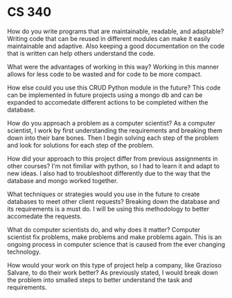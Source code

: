 # CS 340
How do you write programs that are maintainable, readable, and adaptable?
	Writing code that can be reused in different modules can make it easily maintainable and adaptive. Also keeping a good documentation on the code that is written
	can help others understand the code.
	
What were the advantages of working in this way? 
		Working in this manner allows for less code to be wasted and for code to be more compact. 
		
How else could you use this CRUD Python module in the future?
	This code can be implemented in future projects using a mongo db and can be expanded to accomedate different actions to be completed withen the database.

How do you approach a problem as a computer scientist? 
	As a computer scientist, I work by first understanding the requirements and breaking them down into their bare bones. Then I begin solving each step of the problem and look
	for solutions for each step of the problem. 
	
How did your approach to this project differ from previous assignments in other courses? 
	I'm not fimiliar with python, so I had to learn it and adapt to new ideas. I also had to troubleshoot differently due to the way that the database and mongo worked together. 
	
What techniques or strategies would you use in the future to create databases to meet other client requests?
	Breaking down the database and its requirements is a must do. I will be using this methodology to better accomedate the requests. 
	
What do computer scientists do, and why does it matter? 
	Computer scientist fix problems, make problems and make problems again. This is an ongoing process in computer science that is caused from the ever changing technology.
	
How would your work on this type of project help a company, like Grazioso Salvare, to do their work better?
	As previously stated, I would break down the problem into smalled steps to better understand the task and requirements.